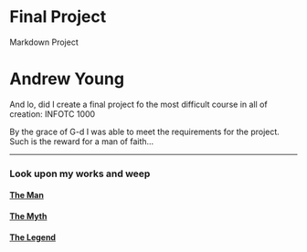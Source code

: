 # Final Project
Markdown Project

# Andrew Young

And lo, did I create a final project fo the most difficult course in all of creation: INFOTC 1000

By the grace of G-d I was able to meet the requirements for the project. Such is the reward for a man of faith...

---

### Look upon my works and weep

#### [The Man](the_man.md)

#### [The Myth](the_myth.md)

#### [The Legend](the_legend.md)

